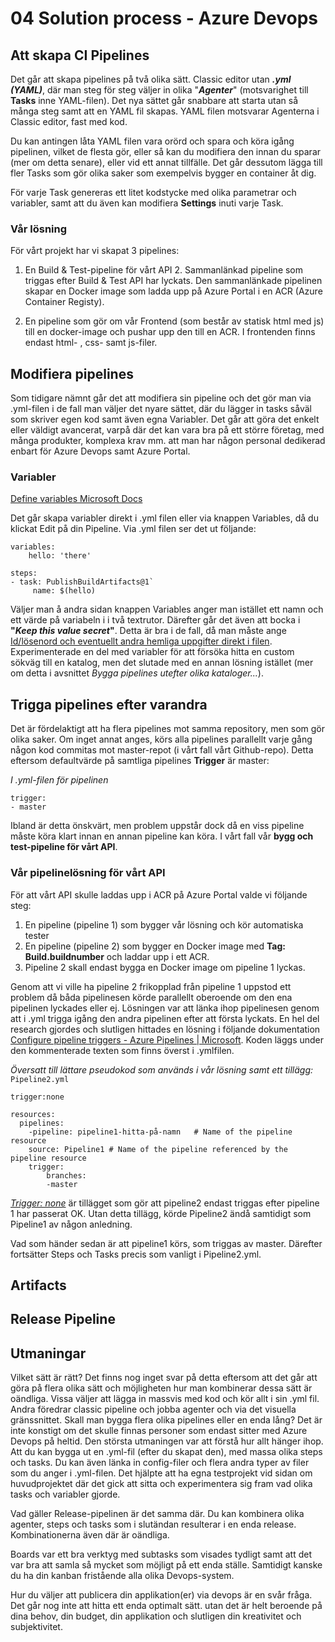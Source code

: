 # 04 Solution process - Azure Devops

## Att skapa CI Pipelines

Det går att skapa pipelines på två olika sätt. Classic editor utan ***.yml (YAML)***, där man steg för steg väljer in olika "***Agenter***" (motsvarighet till **Tasks** inne YAML-filen). Det nya sättet går snabbare att starta utan så många steg samt att en YAML fil skapas. YAML filen motsvarar Agenterna i Classic editor, fast med kod.

Du kan antingen låta YAML filen vara orörd och spara och köra igång pipelinen, vilket de flesta gör, eller så kan du  modifiera den innan du sparar (mer om detta senare), eller vid ett annat tillfälle. Det går dessutom lägga till fler Tasks som gör olika saker som exempelvis bygger en container åt dig.

För varje Task genereras ett litet kodstycke med olika parametrar och variabler, samt att du även kan modifiera **Settings** inuti varje Task.

### Vår lösning

För vårt projekt har vi skapat 3 pipelines:

1. En Build & Test-pipeline för vårt API
   2. Sammanlänkad pipeline som triggas efter Build & Test API har lyckats. Den sammanlänkade pipelinen skapar en Docker image som ladda upp  på  Azure Portal i en ACR (Azure Container Registy).


3. En pipeline som gör om vår Frontend (som består av statisk html med js) till en docker-image och pushar upp den till en ACR. I frontenden finns endast html- , css- samt js-filer.



## Modifiera pipelines

Som tidigare nämnt går det att modifiera sin pipeline och det gör man via .yml-filen i de fall man väljer det nyare sättet, där du lägger in tasks såväl som skriver egen kod samt även egna Variabler. Det går att göra det enkelt eller väldigt avancerat, varpå där det kan vara bra på ett större företag, med många produkter, komplexa krav mm.  att man har någon personal dedikerad enbart för Azure Devops samt Azure Portal.

### Variabler

[Define variables Microsoft Docs](https://docs.microsoft.com/sv-se/azure/devops/pipelines/process/variables?view=azure-devops&tabs=yaml%2Cbatch#macro-syntax-variables)

Det går skapa variabler direkt i .yml filen eller via  knappen Variables, då du klickat Edit på din Pipeline. Via .yml filen ser det ut följande:

```
variables:
	hello: 'there'

steps:
- task: PublishBuildArtifacts@1`
	 name: $(hello)
```

Väljer man å andra sidan knappen Variables anger man istället ett namn och ett värde på variabeln i i två textrutor. Därefter går det även att bocka i **"*Keep this value secret*"**. Detta är bra i de fall, då man måste ange <u>Id/lösenord och eventuellt andra hemliga uppgifter direkt i filen</u>. Experimenterade en del med variabler för att försöka hitta en custom sökväg till en katalog, men det slutade med en annan lösning istället  (mer om detta i avsnittet *Bygga pipelines utefter olika kataloger...*).

## Trigga pipelines efter varandra

Det är fördelaktigt att ha flera pipelines mot samma repository, men som gör olika saker. Om inget annat anges, körs alla pipelines parallellt varje gång någon kod commitas mot master-repot (i vårt fall vårt Github-repo). Detta eftersom defaultvärde på samtliga pipelines **Trigger** är master:

*I .yml-filen för pipelinen*

```
trigger:
- master
```

Ibland är detta önskvärt, men problem uppstår dock då en viss pipeline måste köra klart innan en annan pipeline kan köra. I vårt fall vår **bygg och test-pipeline för vårt API**.

### Vår pipelinelösning för vårt API

För att vårt API skulle laddas upp i ACR på Azure Portal valde vi följande steg:

1. En pipeline (pipeline 1) som bygger vår lösning och kör automatiska tester
2. En pipeline (pipeline 2) som bygger en Docker image med **Tag: Build.buildnumber** och laddar upp i ett ACR.
3. Pipeline 2 skall endast bygga en Docker image om pipeline 1 lyckas.

Genom att vi ville ha pipeline 2 frikopplad från pipeline 1 uppstod ett problem då båda pipelinesen körde parallellt oberoende om den ena pipelinen lyckades eller ej. Lösningen var att länka ihop pipelinesen genom att i .yml trigga igång den andra pipelinen efter att första lyckats. En hel del research gjordes och slutligen hittades en lösning i följande dokumentation [Configure pipeline triggers - Azure Pipelines | Microsoft](https://docs.microsoft.com/en-us/azure/devops/pipelines/process/pipeline-triggers?view=azure-devops&tabs=yaml). Koden läggs under den kommenterade texten som finns överst i .ymlfilen.

*Översatt till lättare pseudokod som används i vår lösning samt ett tillägg:*
`Pipeline2.yml`

```
trigger:none

resources:
  pipelines:
	-pipeline: pipeline1-hitta-på-namn   # Name of the pipeline resource
	source: Pipeline1 # Name of the pipeline referenced by the pipeline resource
	trigger: 
  		branches:
		-master
```

<u>*Trigger: none*</u> är tillägget som gör att pipeline2 endast triggas efter pipeline 1 har passerat OK. Utan detta tillägg, körde Pipeline2 ändå samtidigt som Pipeline1 av någon anledning.

Vad som händer sedan är att pipeline1 körs, som  triggas av master. Därefter fortsätter Steps och Tasks precis som vanligt i Pipeline2.yml.

## Artifacts

## Release Pipeline

## Utmaningar

Vilket sätt är rätt? Det finns nog inget svar på detta eftersom att det går att göra på flera olika sätt och möjligheten hur man kombinerar dessa sätt är oändliga. Vissa väljer att lägga in massvis med kod och kör allt i sin .yml fil. Andra föredrar classic pipeline och jobba agenter och via det visuella gränssnittet. Skall man bygga flera olika pipelines eller en enda lång? Det är inte konstigt om det skulle finnas personer som endast sitter med Azure Devops på heltid. Den största utmaningen var att förstå hur allt hänger ihop. Att du kan bygga ut en .yml-fil (efter du skapat den), med massa olika steps och tasks. Du kan även länka in config-filer och flera andra typer av filer som du anger i .yml-filen. Det hjälpte att ha egna testprojekt vid sidan om huvudprojektet där det gick att sitta och experimentera sig fram vad olika tasks och variabler gjorde.

Vad gäller Release-pipelinen är det samma där. Du kan kombinera olika agenter, steps och tasks som i slutändan resulterar i en enda release. Kombinationerna även där är oändliga.

Boards var ett bra verktyg med subtasks som visades tydligt samt att det var bra att samla så  mycket som möjligt på ett enda ställe. Samtidigt kanske du ha din kanban fristående alla olika Devops-system.

Hur du väljer att publicera din applikation(er) via devops är en svår fråga. Det går nog inte att hitta ett enda optimalt sätt. utan det är helt beroende på dina behov, din budget, din applikation och slutligen din kreativitet och subjektivitet.

